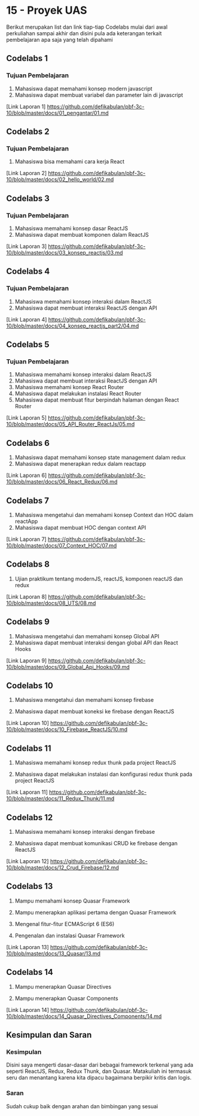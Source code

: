 # 15 - Proyek UAS

Berikut merupakan list dan link tiap-tiap Codelabs mulai dari awal perkuliahan sampai akhir dan disini pula ada keterangan terkait pembelajaran apa saja yang telah dipahami

## Codelabs 1

### Tujuan Pembelajaran

1. Mahasiswa dapat memahami konsep modern javascript
2. Mahasiswa dapat membuat variabel dan parameter lain di javascript

[Link Laporan 1] https://github.com/defikabulan/pbf-3c-10/blob/master/docs/01_pengantar/01.md

## Codelabs 2

### Tujuan Pembelajaran

1. Mahasiswa bisa memahami cara kerja React

[Link Laporan 2] https://github.com/defikabulan/pbf-3c-10/blob/master/docs/02_hello_world/02.md

## Codelabs 3

### Tujuan Pembelajaran

1. Mahasiswa memahami konsep dasar ReactJS
2. Mahasiswa dapat membuat komponen dalam ReactJS

[Link Laporan 3] https://github.com/defikabulan/pbf-3c-10/blob/master/docs/03_konsep_reactjs/03.md

## Codelabs 4

### Tujuan Pembelajaran

1. Mahasiswa memahami konsep interaksi dalam ReactJS
2. Mahasiswa dapat membuat interaksi ReactJS dengan API

[Link Laporan 4] https://github.com/defikabulan/pbf-3c-10/blob/master/docs/04_konsep_reactjs_part2/04.md

## Codelabs 5

### Tujuan Pembelajaran

1. Mahasiswa memahami konsep interaksi dalam ReactJS
2. Mahasiswa dapat membuat interaksi ReactJS dengan API
3. Mahasiswa memahami konsep React Router
4. Mahasiswa dapat melakukan instalasi React Router
5. Mahasiswa dapat membuat fitur berpindah halaman dengan React Router

[Link Laporan 5] https://github.com/defikabulan/pbf-3c-10/blob/master/docs/05_API_Router_ReactJs/05.md

## Codelabs 6

1. Mahasiswa dapat memahami konsep state management dalam redux
2. Mahasiswa dapat menerapkan redux dalam reactapp

[Link Laporan 6] https://github.com/defikabulan/pbf-3c-10/blob/master/docs/06_React_Redux/06.md

## Codelabs 7

1. Mahasiswa mengetahui dan memahami konsep Context dan HOC dalam reactApp
2. Mahasiswa dapat membuat HOC dengan context API

[Link Laporan 7] https://github.com/defikabulan/pbf-3c-10/blob/master/docs/07_Context_HOC/07.md

## Codelabs 8

1. Ujian praktikum tentang modernJS, reactJS, komponen reactJS dan redux

[Link Laporan 8] https://github.com/defikabulan/pbf-3c-10/blob/master/docs/08_UTS/08.md

## Codelabs 9

1. Mahasiswa mengetahui dan memahami konsep Global API
2. Mahasiswa dapat membuat interaksi dengan global API dan React Hooks

[Link Laporan 9] https://github.com/defikabulan/pbf-3c-10/blob/master/docs/09_Global_Api_Hooks/09.md

## Codelabs 10

1. Mahasiswa mengetahui dan memahami konsep firebase

2. Mahasiswa dapat membuat koneksi ke firebase dengan ReactJS

[Link Laporan 10] https://github.com/defikabulan/pbf-3c-10/blob/master/docs/10_Firebase_ReactJS/10.md

## Codelabs 11

1. Mahasiswa memahami konsep redux thunk pada project ReactJS

2. Mahasiswa dapat melakukan instalasi dan konfigurasi redux thunk pada project ReactJS

[Link Laporan 11] https://github.com/defikabulan/pbf-3c-10/blob/master/docs/11_Redux_Thunk/11.md

## Codelabs 12

1. Mahasiswa memahami konsep interaksi dengan firebase

2. Mahasiswa dapat membuat komunikasi CRUD ke firebase dengan ReactJS

[Link Laporan 12] https://github.com/defikabulan/pbf-3c-10/blob/master/docs/12_Crud_Firebase/12.md

## Codelabs 13

1. Mampu memahami konsep Quasar Framework

2. Mampu menerapkan aplikasi pertama dengan Quasar Framework

3. Mengenal fitur-fitur ECMAScript 6 (ES6)

4. Pengenalan dan instalasi Quasar Framework

[Link Laporan 13] https://github.com/defikabulan/pbf-3c-10/blob/master/docs/13_Quasar/13.md

## Codelabs 14

1. Mampu menerapkan Quasar Directives

2. Mampu menerapkan Quasar Components

[Link Laporan 14] https://github.com/defikabulan/pbf-3c-10/blob/master/docs/14_Quasar_Directives_Components/14.md

## Kesimpulan dan Saran

### Kesimpulan

Disini saya mengerti dasar-dasar dari bebagai framework terkenal yang ada seperti ReactJS, Redux, Redux Thunk, dan Quasar. Matakuliah ini termasuk seru dan menantang karena kita dipacu bagaimana berpikir kritis dan logis.

### Saran

Sudah cukup baik dengan arahan dan bimbingan yang sesuai
